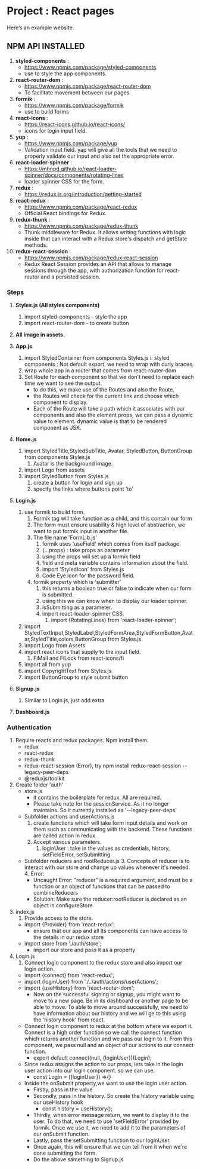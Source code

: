 # Project : React pages

Here’s an example website.

## NPM API INSTALLED

1. __styled-components__ :
    * <https://www.npmjs.com/package/styled-components>
    * use to style the app components.
2. __react-router-dom__ :
    * <https://www.npmjs.com/package/react-router-dom> 
    * To facilitate movement between our pages.
3. __formik__ :
   * <https://www.npmjs.com/package/formik> 
   * use to build forms
4. __react-icons__ :
   * <https://react-icons.github.io/react-icons/> 
   * icons for login input field.
5. __yup__ :
   * <https://www.npmjs.com/package/yup> 
   * Validation input field. yap will give all the tools that we need to properly validate our input and also set the appropriate error.
6. __react-loader-spinner__ :
   * <https://mhnpd.github.io/react-loader-spinner/docs/components/rotating-lines>
   * loader spinner CSS for the form.
7. __redux__ :
   * <https://redux.js.org/introduction/getting-started>
8. __react-redux__ :
   * <https://www.npmjs.com/package/react-redux>
   * Official React bindings for Redux.
9. __redux-thunk__ :
    * <https://www.npmjs.com/package/redux-thunk>
    * Thunk middleware for Redux. It allows writing functions with logic inside that can interact with a Redux store's dispatch and getState methods.
10. __redux-react-session__ :
    * <https://www.npmjs.com/package/redux-react-session>
    * Redux React Session provides an API that allows to manage sessions through the app, with authorization function for react-router and a persisted session.

### Steps

1. __Styles.js (All styles components)__
   1. import styled-components - style the app
   2. import react-router-dom - to create button

2. __All image in assets.__
3. __App.js__
    1. import StyledContainer from components Styles.js
        i. styled components : Not default export. we need to wrap with curly braces.
    2. wrap whole app in a router that comes from react-router-dom
    3. Set Route for each component so that we don't need to replace each time we want to see the output.
       * to do this, we make use of the Routes and also the Route.
       * the Routes will check for the current link and choose which component to display.
       * Each of the Route will take a path which it associates with our components and also the element props, we can pass a dynamic value to element. dynamic value is that to be rendered component as JSX.
4. __Home.js__
    1. import StyledTitle,StyledSubTitle, Avatar, StyledButton, ButtonGroup from components Styles.js
        1. Avatar is the background image.
    2. import Logo from assets
    3. import StyledButton from Styles.js
        1. create a button for login and sign up
        2. specify the links where buttons point 'to'
5. __Login.js__
    1. use formik to build form.
        1. Formik tag will take function as a child, and this contain our form
        2. The form must ensure usability & high level of abstraction, we want to put formik input in another file.
        3. The file name 'FormLib.js'
            1. formik uses 'useField' which comes from itself package.
            2. {...props} : take props as parameter
            3. using the props will set up a formik field
            4. field and meta variable contains information about the field.
            5. import 'StyledIcon' from Styles.js
            6. Code Eye icon for the password field.
        4. formik property which is 'submitter'
            1. this returns a boolean true or false to indicate when our form is submitted.
            2. using this we can know when to display our loader spinner.
            3. isSubmitting as a parameter.
            4. import react-loader-spinner CSS.
                1. import {RotatingLines} from 'react-loader-spinner';
    2. import StyledTextInput,StyledLabel,StyledFormArea,StyledFormButton,Avatar,StyledTitle,colors,ButtonGroup from Styles.js
    3. import Logo from Assets
    4. import react icons that supply to the input field.
        1. FiMail and FiLock from react-icons/fi
    5. import all from yup
    6. import CopyrightText from Styles.js
    7. import ButtonGroup to style submit button
6. __Signup.js__
    1. Similar to Login.js, just add extra
7. __Dashboard.js__

### Authentication
  
1. Require reacts and redux packages. Npm install them.
    * redux
    * react-redux
    * redux-thunk
    * redux-react-session (Error), try npm install redux-react-session --legacy-peer-deps
    * @reduxjs/toolkit
2. Create folder 'auth'
    * store.js
      * it contains the boilerplate for redux. All are required.
      * Please take note for the sessionService. As it no longer maintains. So it currently installed as '--legacy-peer-deps'
    * Subfolder actions and userActions.js
      1. create functions which will take form input details and work on them such as communicating with the backend. These functions are called action in redux.
      2. Accept various parameters.
         1. loginUser : take in the values as credentials, history, setFieldError, setSubmitting
    * Subfolder reducers and rootReducer.js
      3. Concepts of reducer is to interact with our store and change up values whenever it's needed.
      4. Error:
        * Uncaught Error: "reducer" is a required argument, and must be a function or an object of functions that can be passed to combineReducers
        * Solution: Make sure the reducer:rootReducer is declared as an object in configureStore.
3. index.js
   1. Provide access to the store.
    * import {Provider} from 'react-redux';
      * ensure that our app and all its components can have access to the details in our redux store
    * import store from './auth/store';
      * import our store and pass it as a property
4. Login.js
   1. Connect login component to the redux store and also import our login action.
    * import {connect} from 'react-redux';
    * import {loginUser} from './../auth/actions/userActions';
    * import {useHistory} from 'react-router-dom';
      * Now on the successful signing or signup, you might want to move to a new page. Be in its dashboard or another page to be able to move. To able to move around successfully, we need to have information about our history and we will ge to this using the 'history hook' from react.
    * Connect login component to redux at the bottom where we export it. Connect is a high order function so we call the connect function which returns another function and we pass our login to it. From this component, we pass null and an object of our actions to our connect function.
      * export default connect(null, {loginUser})(Login);
    * Since redux assigns the action to our props, lets take in the login user action into our login component. so we can use.
      * const Login = ({loginUser}) =>{}
    * Inside the onSubmit property,we want to use the login user action.
      * Firstly, pass in the value
      * Secondly, pass in the history. So create the history variable using our useHistory hook
        * const history = useHistory();
      * Thirdly, when error message return, we want to display it to the user. To do that, we need to use 'setFieldError' provided by formik. Once we use it, we need to add it to the parameters of our onSubmit function.
      * Lastly, pass the setSubmitting function to our loginUser.
      * Once again, this will ensure that we can tell from it when we're done submitting the form.
      * Do the above samething to Signup.js

